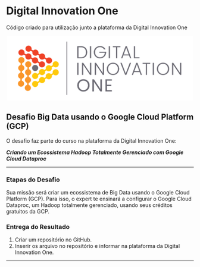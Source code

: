 # Digital Innovation One

Código criado para utilização junto a plataforma da Digital Innovation One

<p align="center"><img src="./DIO.png" width="500"></p>

## Desafio Big Data usando o Google Cloud Platform (GCP)

O desafio faz parte do curso na plataforma da Digital Innovation One:

__*Criando um Ecossistema Hadoop Totalmente Gerenciado com Google Cloud Dataproc*__

---

### Etapas do Desafio

Sua missão será criar um ecossistema de Big Data usando o Google Cloud Platform (GCP). Para isso, o expert te ensinará a configurar o Google Cloud Dataproc, um Hadoop totalmente gerenciado, usando seus créditos gratuitos da GCP.

### Entrega do Resultado

1. Criar um repositório no GitHub.
2. Inserir os arquivo no repositório e informar na plataforma da Digital Innovation One.

---

